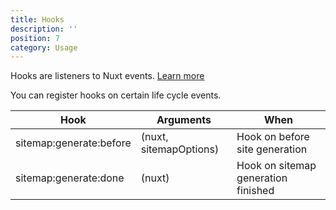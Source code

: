 ```yaml
---
title: Hooks
description: ''
position: 7
category: Usage
---
```


Hooks are listeners to Nuxt events. [Learn more](https://nuxtjs.org/api/configuration-hooks)

You can register hooks on certain life cycle events.

| Hook  | Arguments  | When  | 
|---|---|---|
| sitemap:generate:before  | (nuxt, sitemapOptions)  | Hook on before site generation  |
| sitemap:generate:done  |  (nuxt) | Hook on sitemap generation finished |
